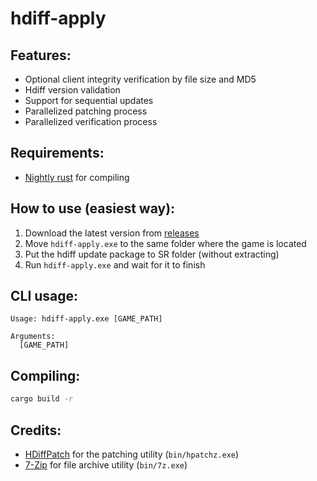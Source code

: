 # hdiff-apply

## Features:
- Optional client integrity verification by file size and MD5
- Hdiff version validation
- Support for sequential updates
- Parallelized patching process
- Parallelized verification process

## Requirements:
- [Nightly rust](https://www.rust-lang.org/tools/install) for compiling

## How to use (easiest way):
1. Download the latest version from [releases](https://github.com/nie4/hdiff-apply/releases)
2. Move `hdiff-apply.exe` to the same folder where the game is located
3. Put the hdiff update package to SR folder (without extracting)
4. Run `hdiff-apply.exe` and wait for it to finish

## CLI usage:
```
Usage: hdiff-apply.exe [GAME_PATH]

Arguments:
  [GAME_PATH]
```

## Compiling:
```bash
cargo build -r
```

## Credits:
- [HDiffPatch](https://github.com/sisong/HDiffPatch) for the patching utility (`bin/hpatchz.exe`)
- [7-Zip](https://7-zip.org/) for file archive utility (`bin/7z.exe`)
